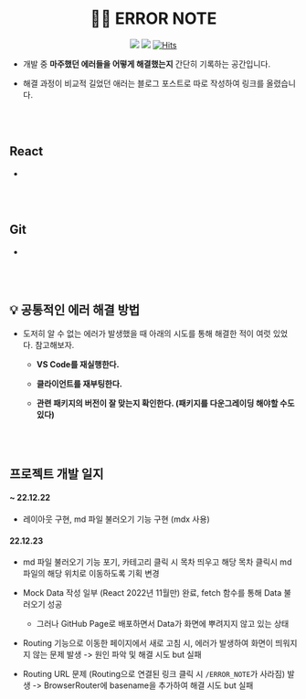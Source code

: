 <div align="center">

# 🚨📒 ERROR NOTE

<img src="https://img.shields.io/badge/since-2022.11-grey"></a>
<img src="https://img.shields.io/badge/author-SangYoonLee-yellow"></a>
[![Hits](https://hits.seeyoufarm.com/api/count/incr/badge.svg?url=https%3A%2F%2Fgithub.com%2FSangYoonLee1231%2FERROR_NOTE&count_bg=%2379C83D&title_bg=%23555555&icon=&icon_color=%23E7E7E7&title=hits&edge_flat=false)](https://hits.seeyoufarm.com)

</div>

- 개발 중 <strong>마주했던 에러들을 어떻게 해결했는지</strong> 간단히 기록하는 공간입니다.

- 해결 과정이 비교적 길었던 애러는 블로그 포스트로 따로 작성하여 링크를 올렸습니다.

<br/><br/>

## React

- <a href=""></a>
<!-- - <a href=""></a> -->

<br/><br/>

## Git

- <a href=""></a>
<!-- - <a href=""></a> -->

<br/><br/>

## 💡 공통적인 에러 해결 방법

- 도저히 알 수 없는 에러가 발생했을 때 아래의 시도를 통해 해결한 적이 여럿 있었다. 참고해보자.
 
  - <strong>VS Code를 재실행한다.</strong>

  - <strong>클라이언트를 재부팅한다.</strong>

  - <strong>관련 패키지의 버전이 잘 맞는지 확인한다. (패키지를 다운그레이딩 해야할 수도 있다)</strong>

<br/><br/>

## 프로젝트 개발 일지

#### ~ 22.12.22

- 레이아웃 구현, md 파일 불러오기 기능 구현 (mdx 사용)

#### 22.12.23

- md 파일 불러오기 기능 포기, 카테고리 클릭 시 목차 띄우고 해당 목차 클릭시 md 파일의 해당 위치로 이동하도록 기획 변경

- Mock Data 작성 일부 (React 2022년 11월만) 완료, fetch 함수를 통해 Data 불러오기 성공

  - 그러나 GitHub Page로 배포하면서 Data가 화면에 뿌려지지 않고 있는 상태

- Routing 기능으로 이동한 페이지에서 새로 고침 시, 에러가 발생하여 화면이 띄워지지 않는 문제 발생 -> 원인 파악 및 해결 시도 but 실패

- Routing URL 문제 (Routing으로 연결된 링크 클릭 시 <code>/ERROR_NOTE</code>가 사라짐) 발생 -> BrowserRouter에 basename을 추가하여 해결 시도 but 실패
